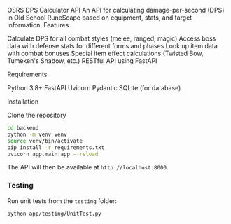 OSRS DPS Calculator API
An API for calculating damage-per-second (DPS) in Old School RuneScape based on equipment, stats, and target information.
Features

Calculate DPS for all combat styles (melee, ranged, magic)
Access boss data with defense stats for different forms and phases
Look up item data with combat bonuses
Special item effect calculations (Twisted Bow, Tumeken's Shadow, etc.)
RESTful API using FastAPI

Requirements

Python 3.8+
FastAPI
Uvicorn
Pydantic
SQLite (for database)

Installation

Clone the repository


```bash
cd backend
python -m venv venv
source venv/bin/activate
pip install -r requirements.txt
uvicorn app.main:app --reload
```

The API will then be available at `http://localhost:8000`.

### Testing

Run unit tests from the `testing` folder:

```bash
python app/testing/UnitTest.py
```
